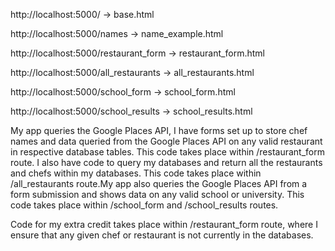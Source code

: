 http://localhost:5000/ -> base.html

http://localhost:5000/names -> name_example.html

http://localhost:5000/restaurant_form -> restaurant_form.html

http://localhost:5000/all_restaurants -> all_restaurants.html

http://localhost:5000/school_form -> school_form.html

http://localhost:5000/school_results -> school_results.html

My app queries the Google Places API, I have forms set up to store chef names and data queried from the Google Places API on any valid restaurant in respective database tables. This code takes place within /restaurant_form route. I also have code to query my databases and return all the restaurants and chefs within my databases. This code takes place within /all_restaurants route.My app also queries the Google Places API from a form submission and shows data on any valid school or university. This code takes place within /school_form and /school_results routes.

Code for my extra credit takes place within /restaurant_form route, where I ensure that any given chef or restaurant is not currently in the databases.
